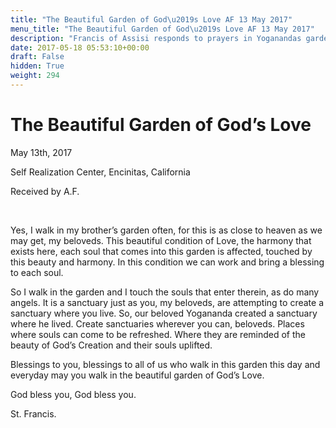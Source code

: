```yaml
---
title: "The Beautiful Garden of God\u2019s Love AF 13 May 2017"
menu_title: "The Beautiful Garden of God\u2019s Love AF 13 May 2017"
description: "Francis of Assisi responds to prayers in Yoganandas garden. This is from the meditation point in the SRF garden dedicated to St Francis."
date: 2017-05-18 05:53:10+00:00
draft: False
hidden: True
weight: 294
---
```

# The Beautiful Garden of God’s Love

May 13th, 2017

Self Realization Center, Encinitas, California

Received by A.F.

 

Yes, I walk in my brother’s garden often, for this is as close to heaven as we may get, my beloveds. This beautiful condition of Love, the harmony that exists here, each soul that comes into this garden is affected, touched by this beauty and harmony. In this condition we can work and bring a blessing to each soul.

So I walk in the garden and I touch the souls that enter therein, as do many angels. It is a sanctuary just as you, my beloveds, are attempting to create a sanctuary where you live. So, our beloved Yogananda created a sanctuary where he lived. Create sanctuaries wherever you can, beloveds. Places where souls can come to be refreshed. Where they are reminded of the beauty of God’s Creation and their souls uplifted.

Blessings to you, blessings to all of us who walk in this garden this day and everyday may you walk in the beautiful garden of God’s Love.

God bless you, God bless you. 

St. Francis.
